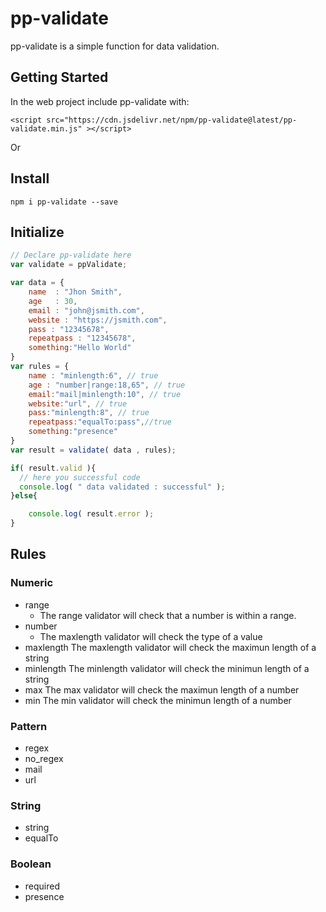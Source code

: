 # pp-validate

pp-validate is a simple function for data validation.

## Getting Started

In the web project include pp-validate with:

```
<script src="https://cdn.jsdelivr.net/npm/pp-validate@latest/pp-validate.min.js" ></script>
```

Or

## Install

```console
npm i pp-validate --save
```
## Initialize

```javascript
// Declare pp-validate here
var validate = ppValidate;

var data = {
    name  : "Jhon Smith",
    age   : 30,
    email : "john@jsmith.com",
    website : "https://jsmith.com",
    pass : "12345678",
    repeatpass : "12345678",
    something:"Hello World"
}
var rules = {
    name : "minlength:6", // true
    age : "number|range:18,65", // true
    email:"mail|minlength:10", // true
    website:"url", // true
    pass:"minlength:8", // true
    repeatpass:"equalTo:pass",//true
    something:"presence"
}
var result = validate( data , rules);

if( result.valid ){
  // here you successful code
  console.log( " data validated : successful" );
}else{

    console.log( result.error );
}
```
## Rules

### Numeric
  * range
     - The range validator will check that a number is within a range.
  * number
     - The maxlength validator will check the type of a value
  * maxlength
      The maxlength validator will check the maximun length of a string
  * minlength
      The minlength validator will check the minimun length of a string
  * max
      The max validator will check the maximun length of a number
  * min
     The min validator will check the minimun length of a number

### Pattern
  * regex
  * no_regex
  * mail
  * url

### String
  * string
  * equalTo

### Boolean
  * required
  * presence
